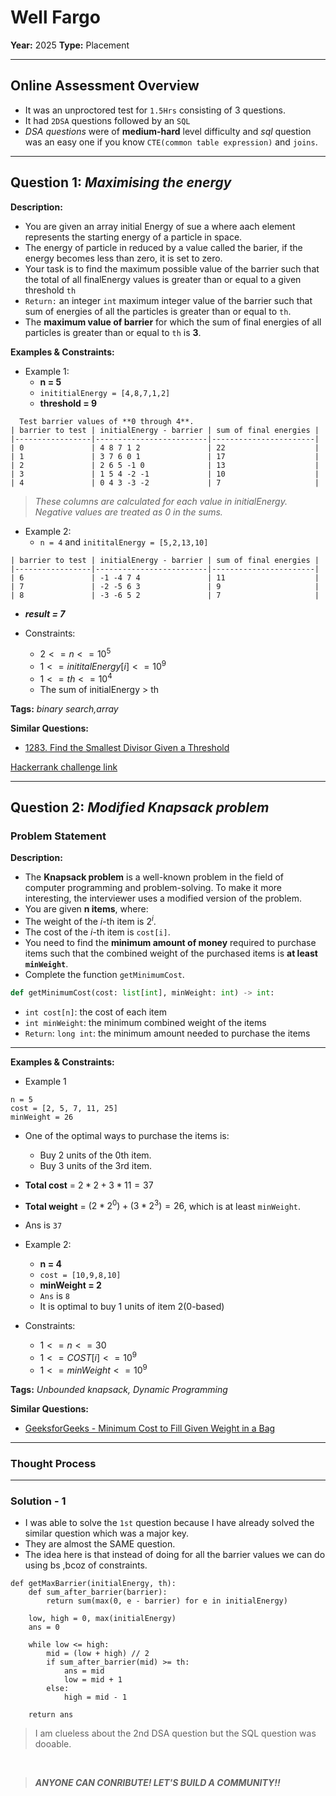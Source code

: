 
# Well Fargo

**Year:** 2025
**Type:** Placement  

---

## Online Assessment Overview  
- It was an unproctored test for `1.5Hrs` consisting of 3 questions.
- It had `2DSA` questions followed by an `SQL`
- *DSA questions* were of **medium-hard** level difficulty and *sql* question was an easy one if you know `CTE(common table expression)` and `joins`.

---

## Question 1: *Maximising the energy*  
**Description:**  
- You are given an array initial Energy of sue a where aach element represents the starting energy of a particle in space. 
- The energy of particle in reduced by a value called the barier, if the energy becomes less than zero, it is set to zero.
- Your task is to find the maximum possible value of the barrier such that the total of all finalEnergy values is greater than or equal to a given threshold `th`
- `Return:` an integer `int` maximum integer value of the barrier such that sum of energies of all the particles is greater than or equal to `th`.
- The **maximum value of barrier** for which the sum of final energies of all particles is greater than or equal to `th` is **3**.
  
**Examples & Constraints:**  
- Example 1:
  - **n = 5**
  - `inititialEnergy = [4,8,7,1,2]`
  - **threshold = 9** 

```
  Test barrier values of **0 through 4**.
| barrier to test | initialEnergy - barrier | sum of final energies |
|-----------------|-------------------------|-----------------------|
| 0               | 4 8 7 1 2               | 22                    |
| 1               | 3 7 6 0 1               | 17                    |
| 2               | 2 6 5 -1 0              | 13                    |
| 3               | 1 5 4 -2 -1             | 10                    |
| 4               | 0 4 3 -3 -2             | 7                     |
```
> *These columns are calculated for each value in initialEnergy.  
> Negative values are treated as 0 in the sums.*


- Example 2:
    - `n = 4` and `inititalEnergy = [5,2,13,10]`
```
| barrier to test | initialEnergy - barrier | sum of final energies |
|-----------------|-------------------------|-----------------------|
| 6               | -1 -4 7 4               | 11                    |
| 7               | -2 -5 6 3               | 9                     |
| 8               | -3 -6 5 2               | 7                     | 
```
 - ***result = 7***

- Constraints:
    - $2<=n<=10^5$
    - $1<=inititalEnergy[i]<=10^9$
    - $1<=th<=10^4$
    - The sum of initialEnergy > th

**Tags:**  *binary search,array*

**Similar Questions:**  
- [1283. Find the Smallest Divisor Given a Threshold](https://leetcode.com/problems/find-the-smallest-divisor-given-a-threshold/description/)

[Hackerrank challenge link](https://www.hackerrank.com/contests/placement-questions-mit/challenges/maximize-energy-1)

---

## Question 2: *Modified Knapsack problem*  

### Problem Statement

**Description:**  
- The **Knapsack problem** is a well-known problem in the field of computer programming and problem-solving. To make it more interesting, the interviewer uses a modified version of the problem.
- You are given **n items**, where:
- The weight of the *i*-th item is $2^i$.
- The cost of the *i*-th item is `cost[i]`.
- You need to find the **minimum amount of money** required to purchase items such that the combined weight of the purchased items is **at least `minWeight`**.
- Complete the function `getMinimumCost`.
```python
def getMinimumCost(cost: list[int], minWeight: int) -> int:
```
- `int cost[n]`: the cost of each item
- `int minWeight`: the minimum combined weight of the items
- `Return`: `long int`: the minimum amount needed to purchase the items

---


**Examples & Constraints:**  

- Example 1
```
n = 5
cost = [2, 5, 7, 11, 25]
minWeight = 26
```

 - One of the optimal ways to purchase the items is:
     - Buy 2 units of the 0th item.
     - Buy 3 units of the 3rd item.

 - **Total cost** = $2 * 2 + 3 * 11 = 37$
 - **Total weight** = $(2 * 2^0) + (3 * 2^3) = 26$, which is at least `minWeight`.
 - Ans is `37` 


- Example 2:
  - **n = 4**
  - `cost = [10,9,8,10]`
  - **minWeight = 2** 
  - `Ans` is `8`
  - It is optimal to buy 1 units of item 2(0-based)


- Constraints:
    - $1<=n<=30$
    - $1<=COST[i]<=10^9$
    - $1<=minWeight<=10^9$


**Tags:**  *Unbounded knapsack, Dynamic Programming*

**Similar Questions:**  
- [GeeksforGeeks - Minimum Cost to Fill Given Weight in a Bag](https://www.geeksforgeeks.org/problems/minimum-cost-to-fill-given-weight-in-a-bag1956/1)

---


### Thought Process  

---

### Solution - 1

- I was able to solve the `1st` question because I have already solved the similar question which was a major key.
- They are almost the SAME question.
- The idea here is that instead of doing for all the barrier values we can do using bs ,bcoz of constraints.

```
def getMaxBarrier(initialEnergy, th):
    def sum_after_barrier(barrier):
        return sum(max(0, e - barrier) for e in initialEnergy)
    
    low, high = 0, max(initialEnergy)
    ans = 0
    
    while low <= high:
        mid = (low + high) // 2
        if sum_after_barrier(mid) >= th:
            ans = mid      
            low = mid + 1
        else:
            high = mid - 1    
    
    return ans
```
> I am clueless about the 2nd DSA question but the SQL question was dooable.

<br>

> ***ANYONE CAN CONRIBUTE! LET'S BUILD A COMMUNITY!!***
